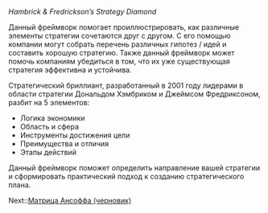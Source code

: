 *Hambrick & Fredrickson’s Strategy Diamond*

Данный фреймворк помогает проиллюстрировать, как различные элементы стратегии сочетаются друг с другом. С его помощью компании могут собрать перечень различных гипотез / идей и составить хорошую стратегию. Также данный фреймворк может помочь компаниям убедиться в том, что их уже существующая стратегия эффективна и устойчива.

Стратегический бриллиант, разработанный в 2001 году лидерами в области стратегии Дональдом Хэмбриком и Джеймсом Фредриксоном, разбит на 5 элементов:

* Логика экономики
* Область и сфера
* Инструменты достижения цели
* Преимущества и отличия
* Этапы действий

Данный фреймворк поможет определить направление вашей стратегии и сформировать практический подход к созданию стратегического плана.

Next::[Матрица Ансоффа (черновик)](%D0%9C%D0%B0%D1%82%D1%80%D0%B8%D1%86%D0%B0%20%D0%90%D0%BD%D1%81%D0%BE%D1%84%D1%84%D0%B0%20%28%D1%87%D0%B5%D1%80%D0%BD%D0%BE%D0%B2%D0%B8%D0%BA%29.md)
